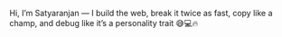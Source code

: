 Hi, I’m Satyaranjan — I build the web, break it twice as fast, copy like a champ, and debug like it’s a personality trait 😅💻🔥
